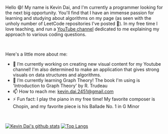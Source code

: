 <!--
**kevindai777/kevindai777** is a ✨ _special_ ✨ repository because its `README.md` (this file) appears on your GitHub profile.

Here are some ideas to get you started:

- 🔭 I’m currently working on ...
- 🌱 I’m currently learning ...
- 👯 I’m looking to collaborate on ...
- 📫 How to reach me: ...
- ⚡ Fun fact: ...
-->

Hello 😄! My name is Kevin Dai, and I'm currently a programmer looking for the next big opportunity. You'll find that I have an immense passion for learning and studying about algorithms on my page (as seen with the unholy number of LeetCode repositories I've posted 🤔). In my free time I love teaching, and run a [YouTube channel](https://www.youtube.com/channel/UCbYIqMHpAuKkUz3Z--KJHqQ) dedicated to me explaining my approach to various coding questions.

<br>

Here's a little more about me:
- 🔭 I’m currently working on creating new visual content for my Youtube channel! I'm also determined to make an application that gives strong visuals on data structures and algorithms.
- 🌱 I’m currently learning Graph Theory! The book I'm using is 'Introduction to Graph Theory' by R. Trudeau
- 📫 How to reach me: kevin.dai.2451@gmail.com
- ⚡ Fun fact: I play the piano in my free time! My favorite composer is Chopin, and my favorite piece is his Ballade No. 1 in G Minor

<br>

[![Kevin Dai's github stats](https://github-readme-stats.vercel.app/api?username=kevindai777&show_icons=true&line_height=21&show_icons=true&theme=vue)](https://github.com/anuraghazra/github-readme-stats)
[![Top Langs](https://github-readme-stats.vercel.app/api/top-langs/?username=kevindai777&show_icons=true&layout=compact&theme=vue)](https://github.com/anuraghazra/github-readme-stats)

